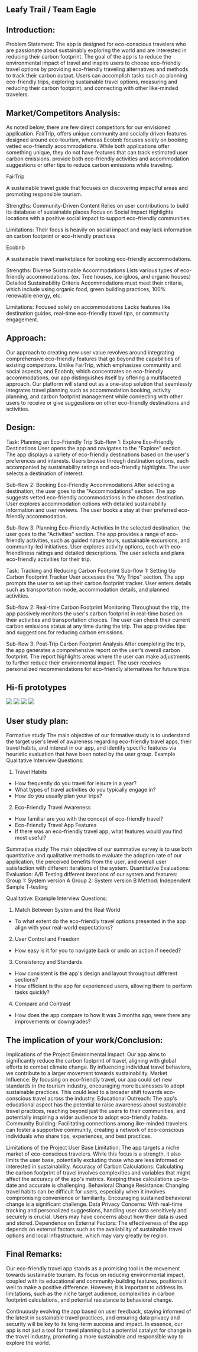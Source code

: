 ## Leafy Trail / Team Eagle

## Introduction:
Problem Statement: 
The app is designed for eco-conscious travelers who are passionate about sustainably exploring the world and are interested in reducing their carbon footprint. The goal of the app is to reduce the environmental impact of travel and inspire users to choose eco-friendly travel options by providing eco-friendly traveling alternatives and methods to track their carbon output. Users can accomplish tasks such as planning eco-friendly trips, exploring sustainable travel options, measuring and reducing their carbon footprint, and connecting with other like-minded travelers.

## Market/Competitors Analysis:
As noted below, there are few direct competitors for our envisioned application. FairTrip, offers unique community and socially driven features designed around eco-tourism, whereas Ecobnb focuses solely on booking vetted eco-friendly accommodations. While both applications offer something unique, they do not have features that can track estimated user carbon emissions, provide both eco-friendly activities and accommodation suggestions or offer tips to reduce carbon emissions while traveling.  

FairTrip

A sustainable travel guide that focuses on discovering impactful areas and promoting responsible tourism.

Strengths: 
Community-Driven Content
Relies on user contributions to build its database of sustainable places
Focus on Social Impact
Highlights locations with a positive social impact to support eco-friendly communities.

Limitations: 
Their focus is heavily on social impact and may lack information on carbon footprint or eco-friendly practices

Ecobnb

A sustainable travel marketplace for booking eco-friendly accommodations.

Strengths: 
Diverse Sustainable Accommodations
Lists various types of eco-friendly accommodations. (ex. Tree houses, ice igloos, and organic houses)
Detailed Sustainability Criteria
Accommodations must meet their criteria, which include using organic food, green building practices, 100% renewable energy, etc.

Limitations:
Focused solely on accommodations
Lacks features like destination guides, real-time eco-friendly travel tips, or community engagement.



## Approach:
Our approach to creating new user value revolves around integrating comprehensive eco-friendly features that go beyond the capabilities of existing competitors. 
Unlike FairTrip, which emphasizes community and social aspects, and Ecobnb, which concentrates on eco-friendly accommodations, our app distinguishes itself by offering a multifaceted approach. 
Our platform will stand out as a one-stop solution that seamlessly integrates travel planning such as accommodation booking, activity planning, and carbon footprint management while connecting with other users to receive or give suggestions on other eco-friendly destinations and activities.

## Design:
Task: Planning an Eco-Friendly Trip
Sub-flow 1: Explore Eco-Friendly Destinations
User opens the app and navigates to the "Explore" section.
The app displays a variety of eco-friendly destinations based on the user's preferences and interests.
Users browse through destination options, each accompanied by sustainability ratings and eco-friendly highlights.
The user selects a destination of interest.


Sub-flow 2: Booking Eco-Friendly Accommodations
After selecting a destination, the user goes to the "Accommodations" section.
The app suggests vetted eco-friendly accommodations in the chosen destination.
User explores accommodation options with detailed sustainability information and user reviews.
The user books a stay at their preferred eco-friendly accommodation.


Sub-flow 3: Planning Eco-Friendly Activities
In the selected destination, the user goes to the "Activities" section.
The app provides a range of eco-friendly activities, such as guided nature tours, sustainable excursions, and community-led initiatives.
User explores activity options, each with eco-friendliness ratings and detailed descriptions.
The user selects and plans eco-friendly activities for their trip.


Task: Tracking and Reducing Carbon Footprint
Sub-flow 1: Setting Up Carbon Footprint Tracker
User accesses the "My Trips" section.
The app prompts the user to set up their carbon footprint tracker.
User enters details such as transportation mode, accommodation details, and planned activities.


Sub-flow 2: Real-time Carbon Footprint Monitoring
Throughout the trip, the app passively monitors the user's carbon footprint in real-time based on their activities and transportation choices.
The user can check their current carbon emissions status at any time during the trip.
The app provides tips and suggestions for reducing carbon emissions.


Sub-flow 3: Post-Trip Carbon Footprint Analysis
After completing the trip, the app generates a comprehensive report on the user's overall carbon footprint.
The report highlights areas where the user can make adjustments to further reduce their environmental impact.
The user receives personalized recommendations for eco-friendly alternatives for future trips.


## Hi-fi prototypes

<img src="/images/img1.png">
<img src="/images/img2.png">
<img src="/images/img3.png">
<img src="/images/img4.png">


## User study plan:

Formative study
The main objective of our formative study is to understand the target user’s level of awareness regarding eco-friendly travel apps, their travel habits, and interest in our app, and identify specific features via heuristic evaluation that have been noted by the user group.
Example Qualitative Interview Questions:
1. Travel Habits
- How frequently do you travel for leisure in a year?
- What types of travel activities do you typically engage in?
- How do you usually plan your trips?

2. Eco-Friendly Travel Awareness
- How familiar are you with the concept of eco-friendly travel?
- Eco-Friendly Travel App Features
- If there was an eco-friendly travel app, what features would you find most useful? 





Summative study
The main objective of our summative survey is to use both quantitative and qualitative methods to evaluate the adoption rate of our application, the perceived benefits from the user, and overall user satisfaction with different iterations of the system.
Quantitative Evaluations:
Evaluation: A/B Testing different iterations of our system and features:
Group 1: System version A
Group 2: System version B
Method: Independent Sample T-testing

Qualitative:
Example Interview Questions:
1. Match Between System and the Real World
  - To what extent do the eco-friendly travel options presented in the app align with your real-world expectations?
2. User Control and Freedom
  - How easy is it for you to navigate back or undo an action if needed?
3. Consistency and Standards
  - How consistent is the app's design and layout throughout different sections?
  - How efficient is the app for experienced users, allowing them to perform tasks quickly?
4. Compare and Contrast
  - How does the app compare to how it was 3 months ago, were there any improvements or downgrades?


## The implication of your work/Conclusion:
Implications of the Project
Environmental Impact: Our app aims to significantly reduce the carbon footprint of travel, aligning with global efforts to combat climate change. By influencing individual travel behaviors, we contribute to a larger movement towards sustainability.
Market Influence: By focusing on eco-friendly travel, our app could set new standards in the tourism industry, encouraging more businesses to adopt sustainable practices. This could lead to a broader shift towards eco-conscious travel across the industry.
Educational Outreach: The app's educational aspect has the potential to raise awareness about sustainable travel practices, reaching beyond just the users to their communities, and potentially inspiring a wider audience to adopt eco-friendly habits.
Community Building: Facilitating connections among like-minded travelers can foster a supportive community, creating a network of eco-conscious individuals who share tips, experiences, and best practices.


Limitations of the Project
User Base Limitation: The app targets a niche market of eco-conscious travelers. While this focus is a strength, it also limits the user base, potentially excluding those who are less informed or interested in sustainability.
Accuracy of Carbon Calculations: Calculating the carbon footprint of travel involves complexities and variables that might affect the accuracy of the app's metrics. Keeping these calculations up-to-date and accurate is challenging.
Behavioral Change Resistance: Changing travel habits can be difficult for users, especially when it involves compromising convenience or familiarity. Encouraging sustained behavioral change is a significant challenge.
Data Privacy Concerns: With real-time tracking and personalized suggestions, handling user data sensitively and securely is crucial. Users may have concerns about how their data is used and stored.
Dependence on External Factors: The effectiveness of the app depends on external factors such as the availability of sustainable travel options and local infrastructure, which may vary greatly by region.


## Final Remarks:

Our eco-friendly travel app stands as a promising tool in the movement towards sustainable tourism. Its focus on reducing environmental impact, coupled with its educational and community-building features, positions it well to make a positive difference. However, it is important to address its limitations, such as the niche target audience, complexities in carbon footprint calculations, and potential resistance to behavioral change.


Continuously evolving the app based on user feedback, staying informed of the latest in sustainable travel practices, and ensuring data privacy and security will be key to its long-term success and impact. In essence, our app is not just a tool for travel planning but a potential catalyst for change in the travel industry, promoting a more sustainable and responsible way to explore the world.

